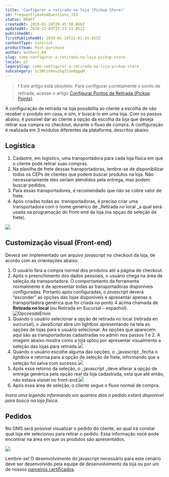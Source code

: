 ```yaml
---
title: 'Configurar a retirada na loja (Pickup Store)'
id: frequentlyAskedQuestions_153
status: DRAFT
createdAt: 2019-01-24T20:45:50.866Z
updatedAt: 2020-12-03T15:23:21.852Z
publishedAt: 
firstPublishedAt: 2019-01-24T22:01:24.853Z
contentType: tutorial
productTeam: Post-purchase
author: authors_84
slug: como-configurar-a-retirada-na-loja-pickup-store
locale: pt
legacySlug: como-configurar-a-retirada-na-loja-pickup-store
subcategory: 1c5Btie9ou2Gg2iUo0ggqM
---
```


>❗ Este artigo está obsoleto. Para configurar corretamente o ponto de retirada, acesse o artigo [Configurar Pontos de Retirada (Pickup Points)](https://help.vtex.com/pt/tutorial/configurar-pontos-de-retirada-pickup-points)

A configuração de retirada na loja possibilita ao cliente a escolha de não receber o produto em casa, e sim, ir buscá-lo em uma loja. Com os passos abaixo, é possível dar ao cliente a opção da escolha da loja que deseja retirar sua compra no checkout, durante o fluxo de compra. A configuração é realizada em 3 módulos diferentes da plataforma, descritos abaixo.

## Logística

1. Cadastre, em logistics, uma transportadora para cada loja física em que o cliente pode retirar suas compras.
2. Na planilha de frete dessas transportadoras, lembre-se de disponibilizar todos os CEPs de clientes que podem buscar produtos na loja. Não necessariamente eles seriam atendidos pela entrega, mas podem buscar pedidos.
3. Para essas transportadores, é recomendado que não se cobre valor de frete.
4. Após criadas todas as  transportadoras, é preciso criar uma transportadora com o nome genérico de _Retirada no local _a qual será usada na programação do front-end da loja (na opçao de seleção de frete).

![](https://images.contentful.com/alneenqid6w5/1aPl4HkPD8IagOICkCuigu/185dffc5b9bfd322697b6bf7ae0e7942/1.jpg)

## Customização visual (Front-end)

Deverá ser implementado um arquivo _javascript_ no checkout da loja, de acordo com as orientações abaixo.

1. O usuário fará a compra normal dos produtos até a página de checkout.
2. Após o preenchimento dos dados pessoais, o usuário chega na área de seleção da transportadora. O comportamento da ferramenta normalmente é de apresentar todas as transportadoras disponíveis configuradas. Portanto após configuradas, o _javascript_ deverá “esconder” as opções das lojas disponíveis e apresentar apenas a transportadora genérica que foi criada no ponto 4 acima chamada de **Retirada no local** (ou Retirada en Sucursal &#8211; espanhol).![OpcoesdeEnvio](https://images.contentful.com/alneenqid6w5/3YpLqm1q2ckOm4i4g8KWAQ/edc9d9ff1e32352306c1b152c12997e7/OpcoesdeEnvio.png)
3. Quando o usuário selecionar a opção de retirada no local (retirada en surcursal), o JavaScript abre um lightbox apresentando na tela as opções de lojas para o usuário selecionar. As opções que aparecem aqui são as transportadoras cadastradas no admin nos passos 1 e 2. A imagem abaixo mostra como a loja optou por apresentar visualmente a seleção das lojas para retirada.![](https://images.contentful.com/alneenqid6w5/XZ0kevBW6sEK2sGKsYsGm/84c5681cf6c9cf923e90d337d3a727d8/3.jpg)
4. Quando o usuário escolhe alguma das opções, o _javascript _fecha o _lightbox_ e retorna para a opção de seleção de frete, informando que a seleção foi salva com sucesso.![](//assets.contentful.com/alneenqid6w5/4ekRwP5Hy0yE8ckaWGCAQG/b358a05721f4ce0cc0221fd6eb0ff955/4.bmp)
5. Após esse retorno da seleção, o _javascript _deve alterar a opção de entrega genérica pela opção real da loja cadastrada, esta que até então, não estava visível no front-end.![](https://images.contentful.com/alneenqid6w5/3DlztWQIEUOqoomMeA8yiq/15f3ffa1fe1a10d004ab0c13938ec7fe/5.jpg)
6. Após essa área de seleção, o cliente segue o fluxo normal de compra.

_Insira uma legenda informando em quantos dias o pedido estará disponível para busca na loja física._

## Pedidos

No OMS será possível visualizar o pedido do cliente, ao qual irá constar qual loja ele selecionou para retirar o pedido. Essa informação você pode encontrar na área em que os produtos são apresentados.

![](https://images.contentful.com/alneenqid6w5/5LIVnwfutq826ciMOOcmUQ/6b1e5180ff186b6199460eb0d7a456c2/6.jpg)

Lembre-se! O desenvolvimento do javascript necessário para este cenário deve ser desenvolvido pela equipe de desenvolvimento da loja ou por um de nossos [parceiros certificados](http://store.vtex.com "parceiros certificados").
